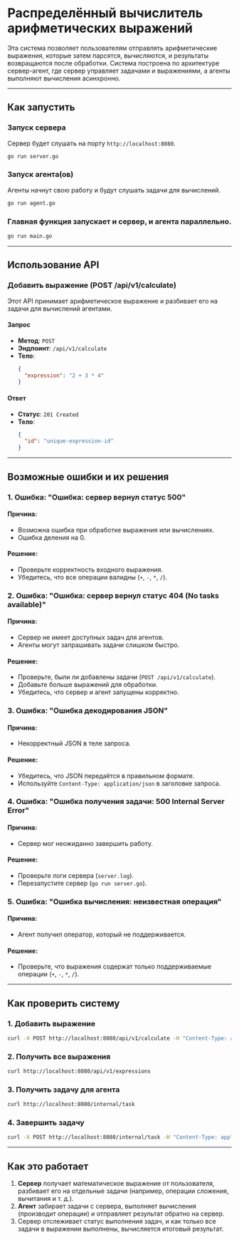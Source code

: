 # Распределённый вычислитель арифметических выражений

Эта система позволяет пользователям отправлять арифметические выражения, которые затем парсятся, вычисляются, и результаты возвращаются после обработки. Система построена по архитектуре сервер-агент, где сервер управляет задачами и выражениями, а агенты выполняют вычисления асинхронно.

---

## Как запустить

### Запуск сервера

Сервер будет слушать на порту `http://localhost:8080`.

```bash
go run server.go
```

### Запуск агента(ов)

Агенты начнут свою работу и будут слушать задачи для вычислений.

```bash
go run agent.go
```

### Главная функция запускает и сервер, и агента параллельно.

```bash
go run main.go
```

---

## Использование API

### Добавить выражение (POST /api/v1/calculate)

Этот API принимает арифметическое выражение и разбивает его на задачи для вычислений агентами.

#### Запрос
- **Метод**: `POST`
- **Эндпоинт**: `/api/v1/calculate`
- **Тело**:
  ```json
  {
    "expression": "2 + 3 * 4"
  }
  ```

#### Ответ
- **Статус**: `201 Created`
- **Тело**:
  ```json
  {
    "id": "unique-expression-id"
  }
  ```

---

## Возможные ошибки и их решения

### 1. Ошибка: "Ошибка: сервер вернул статус 500"
#### Причина:
- Возможна ошибка при обработке выражения или вычислениях.
- Ошибка деления на 0.

#### Решение:
- Проверьте корректность входного выражения.
- Убедитесь, что все операции валидны (`+`, `-`, `*`, `/`).

### 2. Ошибка: "Ошибка: сервер вернул статус 404 (No tasks available)"
#### Причина:
- Сервер не имеет доступных задач для агентов.
- Агенты могут запрашивать задачи слишком быстро.

#### Решение:
- Проверьте, были ли добавлены задачи (`POST /api/v1/calculate`).
- Добавьте больше выражений для обработки.
- Убедитесь, что сервер и агент запущены корректно.

### 3. Ошибка: "Ошибка декодирования JSON"
#### Причина:
- Некорректный JSON в теле запроса.

#### Решение:
- Убедитесь, что JSON передаётся в правильном формате.
- Используйте `Content-Type: application/json` в заголовке запроса.

### 4. Ошибка: "Ошибка получения задачи: 500 Internal Server Error"
#### Причина:
- Сервер мог неожиданно завершить работу.

#### Решение:
- Проверьте логи сервера (`server.log`).
- Перезапустите сервер (`go run server.go`).

### 5. Ошибка: "Ошибка вычисления: неизвестная операция"
#### Причина:
- Агент получил оператор, который не поддерживается.

#### Решение:
- Проверьте, что выражения содержат только поддерживаемые операции (`+`, `-`, `*`, `/`).

---

## Как проверить систему

### 1. Добавить выражение
```bash
curl -X POST http://localhost:8080/api/v1/calculate -H "Content-Type: application/json" -d '{"expression": "2 + 3 * 4"}'
```

### 2. Получить все выражения
```bash
curl http://localhost:8080/api/v1/expressions
```

### 3. Получить задачу для агента
```bash
curl http://localhost:8080/internal/task
```

### 4. Завершить задачу
```bash
curl -X POST http://localhost:8080/internal/task -H "Content-Type: application/json" -d '{"id": "task-id", "result": 14.0}'
```

---

## Как это работает

1. **Сервер** получает математическое выражение от пользователя, разбивает его на отдельные задачи (например, операции сложения, вычитания и т. д.).
2. **Агент** забирает задачи с сервера, выполняет вычисления (производит операции) и отправляет результат обратно на сервер.
3. Сервер отслеживает статус выполнения задач, и как только все задачи в выражении выполнены, вычисляется итоговый результат.

